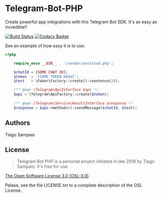 # Telegram-Bot-PHP
Create powerful app integrations with this Telegram Bot SDK. It's as easy as incredible!!

[![Build Status](https://travis-ci.org/tiagosampaio/Telegram-Bot-PHP.svg?branch=master)](https://travis-ci.org/tiagosampaio/Telegram-Bot-PHP)
[![Codacy Badge](https://api.codacy.com/project/badge/Grade/885ef06d05854b0691ac6592e2667401)](https://www.codacy.com/app/tiagoosampaio/Telegram-Bot-PHP?utm_source=github.com&amp;utm_medium=referral&amp;utm_content=tiagosampaio/Telegram-Bot-PHP&amp;utm_campaign=Badge_Grade)

See an example of how easy it is to use:

```php
<?php

    require_once __DIR__ . '/vendor/autoload.php';

    $chatId = [SOME CHAT ID];
    $token  = '[SOME TOKEN HASH]';
    $text   = \Faker\Factory::create()->sentence(20);

    /** @var \Telegram\ApiInterface $api */
    $api = \Telegram\ApiFactory::create($token);
    
    /** @var \Telegram\Service\ResultInterface $response */
    $response = $api->methods()->sendMessage($chatId, $text);
```
 
## Authors

Tiago Sampaio

## License
> Telegram Bot PHP is a personal project initiated in late 2018 by Tiago Sampaio. It's free for use.

[The Open Software License 3.0 (OSL-3.0)](https://opensource.org/licenses/osl-3.0.php).

Pelase, see the file LICENSE.txt to a complete description of the OSL License.
